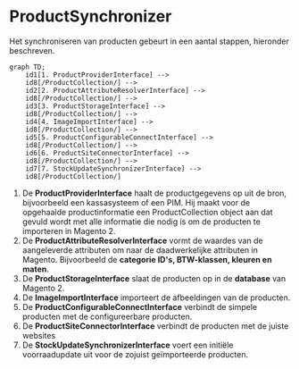 # ProductSynchronizer

Het synchroniseren van producten gebeurt in een aantal stappen, hieronder beschreven.

```mermaid
graph TD; 
    id1[1. ProductProviderInterface] --> 
    id8[/ProductCollection/] --> 
    id2[2. ProductAttributeResolverInterface] -->
    id8[/ProductCollection/] -->
    id3[3. ProductStorageInterface] -->
    id8[/ProductCollection/] -->
    id4[4. ImageImportInterface] -->
    id8[/ProductCollection/] -->
    id5[5. ProductConfigurableConnectInterface] -->
    id8[/ProductCollection/] -->
    id6[6. ProductSiteConnectorInterface] -->
    id8[/ProductCollection/] -->
    id7[7. StockUpdateSynchronizerInterface] -->
    id8[/ProductCollection/]
```

1. De **ProductProviderInterface** haalt de productgegevens op uit de bron, bijvoorbeeld een kassasysteem of een PIM. Hij maakt voor de opgehaalde productinformatie een ProductCollection object aan dat gevuld wordt met alle informatie die nodig is om de producten te importeren in Magento 2.
2. De **ProductAttributeResolverInterface** vormt de waardes van de aangeleverde attributen om naar de daadwerkelijke attributen in Magento. Bijvoorbeeld de **categorie ID's, BTW-klassen, kleuren en maten**.
3. De **ProductStorageInterface** slaat de producten op in de **database** van Magento 2.
4. De **ImageImportInterface** importeert de afbeeldingen van de producten.
5. De **ProductConfigurableConnectInterface** verbindt de simpele producten met de configureerbare producten.
6. De **ProductSiteConnectorInterface** verbindt de producten met de juiste websites
7. De **StockUpdateSynchronizerInterface** voert een initiële voorraadupdate uit voor de zojuist geïmporteerde producten.